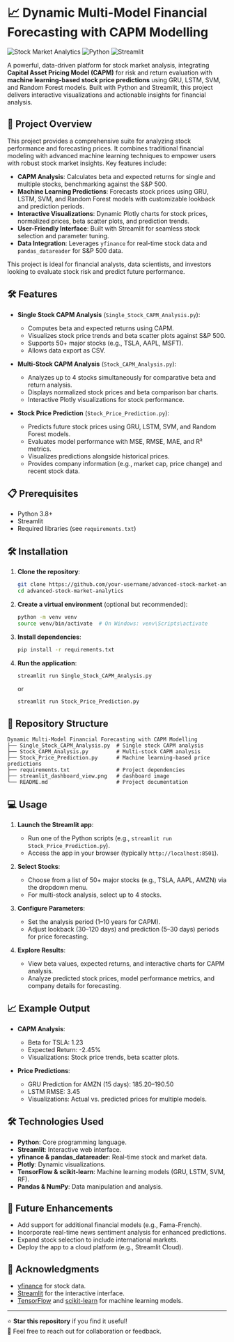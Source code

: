 # 📈 Dynamic Multi-Model Financial Forecasting with CAPM Modelling

![Stock Market Analytics](https://img.shields.io/badge/Project-Stock%20Market%20Analytics-blueviolet) ![Python](https://img.shields.io/badge/Python-3.8%2B-blue) ![Streamlit](https://img.shields.io/badge/Streamlit-Interactive-red)

A powerful, data-driven platform for stock market analysis, integrating **Capital Asset Pricing Model (CAPM)** for risk and return evaluation with **machine learning-based stock price predictions** using GRU, LSTM, SVM, and Random Forest models. Built with Python and Streamlit, this project delivers interactive visualizations and actionable insights for financial analysis.

## 🚀 Project Overview

This project provides a comprehensive suite for analyzing stock performance and forecasting prices. It combines traditional financial modeling with advanced machine learning techniques to empower users with robust stock market insights. Key features include:

- **CAPM Analysis**: Calculates beta and expected returns for single and multiple stocks, benchmarking against the S&P 500.
- **Machine Learning Predictions**: Forecasts stock prices using GRU, LSTM, SVM, and Random Forest models with customizable lookback and prediction periods.
- **Interactive Visualizations**: Dynamic Plotly charts for stock prices, normalized prices, beta scatter plots, and prediction trends.
- **User-Friendly Interface**: Built with Streamlit for seamless stock selection and parameter tuning.
- **Data Integration**: Leverages `yfinance` for real-time stock data and `pandas_datareader` for S&P 500 data.

This project is ideal for financial analysts, data scientists, and investors looking to evaluate stock risk and predict future performance.

## 🛠️ Features

- **Single Stock CAPM Analysis** (`Single_Stock_CAPM_Analysis.py`):
  - Computes beta and expected returns using CAPM.
  - Visualizes stock price trends and beta scatter plots against S&P 500.
  - Supports 50+ major stocks (e.g., TSLA, AAPL, MSFT).
  - Allows data export as CSV.

- **Multi-Stock CAPM Analysis** (`Stock_CAPM_Analysis.py`):
  - Analyzes up to 4 stocks simultaneously for comparative beta and return analysis.
  - Displays normalized stock prices and beta comparison bar charts.
  - Interactive Plotly visualizations for stock performance.

- **Stock Price Prediction** (`Stock_Price_Prediction.py`):
  - Predicts future stock prices using GRU, LSTM, SVM, and Random Forest models.
  - Evaluates model performance with MSE, RMSE, MAE, and R² metrics.
  - Visualizes predictions alongside historical prices.
  - Provides company information (e.g., market cap, price change) and recent stock data.

## 📋 Prerequisites

- Python 3.8+
- Streamlit
- Required libraries (see `requirements.txt`)

## 🛠️ Installation

1. **Clone the repository**:
   ```bash
   git clone https://github.com/your-username/advanced-stock-market-analytics.git
   cd advanced-stock-market-analytics
   ```

2. **Create a virtual environment** (optional but recommended):
   ```bash
   python -m venv venv
   source venv/bin/activate  # On Windows: venv\Scripts\activate
   ```

3. **Install dependencies**:
   ```bash
   pip install -r requirements.txt
   ```

4. **Run the application**:
   ```bash
   streamlit run Single_Stock_CAPM_Analysis.py
   ```
   or
   ```bash
   streamlit run Stock_Price_Prediction.py
   ```

## 📂 Repository Structure

```
Dynamic Multi-Model Financial Forecasting with CAPM Modelling
├── Single_Stock_CAPM_Analysis.py  # Single stock CAPM analysis
├── Stock_CAPM_Analysis.py         # Multi-stock CAPM analysis
├── Stock_Price_Prediction.py      # Machine learning-based price predictions
├── requirements.txt               # Project dependencies
├── streamlit_dashboard_view.png   # dashboard image
└── README.md                      # Project documentation
```

## 💻 Usage

1. **Launch the Streamlit app**:
   - Run one of the Python scripts (e.g., `streamlit run Stock_Price_Prediction.py`).
   - Access the app in your browser (typically `http://localhost:8501`).

2. **Select Stocks**:
   - Choose from a list of 50+ major stocks (e.g., TSLA, AAPL, AMZN) via the dropdown menu.
   - For multi-stock analysis, select up to 4 stocks.

3. **Configure Parameters**:
   - Set the analysis period (1–10 years for CAPM).
   - Adjust lookback (30–120 days) and prediction (5–30 days) periods for price forecasting.

4. **Explore Results**:
   - View beta values, expected returns, and interactive charts for CAPM analysis.
   - Analyze predicted stock prices, model performance metrics, and company details for forecasting.

## 📈 Example Output

- **CAPM Analysis**:
  - Beta for TSLA: 1.23
  - Expected Return: -2.45%
  - Visualizations: Stock price trends, beta scatter plots.

- **Price Predictions**:
  - GRU Prediction for AMZN (15 days): $185.20–$190.50
  - LSTM RMSE: 3.45
  - Visualizations: Actual vs. predicted prices for multiple models.

## 🛠️ Technologies Used

- **Python**: Core programming language.
- **Streamlit**: Interactive web interface.
- **yfinance & pandas_datareader**: Real-time stock and market data.
- **Plotly**: Dynamic visualizations.
- **TensorFlow & scikit-learn**: Machine learning models (GRU, LSTM, SVM, RF).
- **Pandas & NumPy**: Data manipulation and analysis.

## 📝 Future Enhancements

- Add support for additional financial models (e.g., Fama-French).
- Incorporate real-time news sentiment analysis for enhanced predictions.
- Expand stock selection to include international markets.
- Deploy the app to a cloud platform (e.g., Streamlit Cloud).


## 🙌 Acknowledgments

- [yfinance](https://github.com/ranaroussi/yfinance) for stock data.
- [Streamlit](https://streamlit.io/) for the interactive interface.
- [TensorFlow](https://www.tensorflow.org/) and [scikit-learn](https://scikit-learn.org/) for machine learning models.

---

⭐ **Star this repository** if you find it useful!  
📧 Feel free to reach out for collaboration or feedback.
